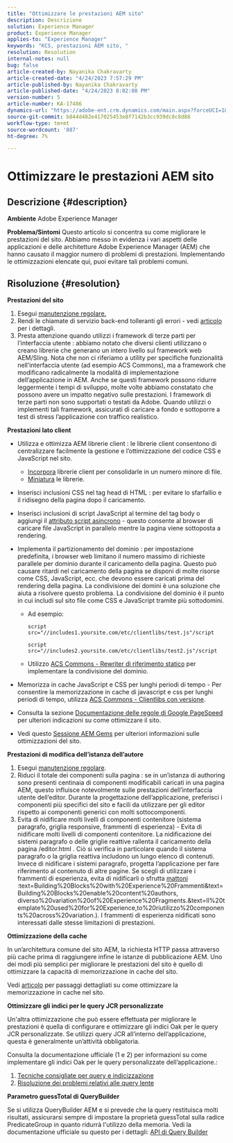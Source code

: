 ```yaml
---
title: "Ottimizzare le prestazioni AEM sito"
description: Descrizione
solution: Experience Manager
product: Experience Manager
applies-to: "Experience Manager"
keywords: "KCS, prestazioni AEM sito, "
resolution: Resolution
internal-notes: null
bug: false
article-created-by: Nayanika Chakravarty
article-created-date: "4/24/2023 7:57:29 PM"
article-published-by: Nayanika Chakravarty
article-published-date: "4/24/2023 8:02:08 PM"
version-number: 5
article-number: KA-17486
dynamics-url: "https://adobe-ent.crm.dynamics.com/main.aspx?forceUCI=1&pagetype=entityrecord&etn=knowledgearticle&id=cd56c33a-dae2-ed11-a7c7-6045bd006239"
source-git-commit: b844d482e417025453e8f7142b3cc939dc8c8d88
workflow-type: tm+mt
source-wordcount: '887'
ht-degree: 7%

---
```


# Ottimizzare le prestazioni AEM sito

## Descrizione {#description}

<b>Ambiente</b>
Adobe Experience Manager


<b>Problema/Sintomi</b>
Questo articolo si concentra su come migliorare le prestazioni del sito. Abbiamo messo in evidenza i vari aspetti delle applicazioni e delle architetture Adobe Experience Manager (AEM) che hanno causato il maggior numero di problemi di prestazioni. Implementando le ottimizzazioni elencate qui, puoi evitare tali problemi comuni.


## Risoluzione {#resolution}


<b>Prestazioni del sito</b>

1. Esegui [manutenzione regolare.](https://experienceleague.adobe.com/docs/experience-manager-cloud-service/content/operations/maintenance.html?lang=it)
2. Rendi le chiamate di servizio back-end tolleranti gli errori - vedi [articolo](https://helpx.adobe.com/experience-manager/kb/backend-web-service-call-blocking-threads-AEM.html) per i dettagli.
3. Presta attenzione quando utilizzi i framework di terze parti per l’interfaccia utente : abbiamo notato che diversi clienti utilizzano o creano librerie che generano un intero livello sul framework web AEM/Sling. Nota che non ci riferiamo a utility per specifiche funzionalità nell’interfaccia utente (ad esempio ACS Commons), ma a framework che modificano radicalmente la modalità di implementazione dell’applicazione in AEM. Anche se questi framework possono ridurre leggermente i tempi di sviluppo, molte volte abbiamo constatato che possono avere un impatto negativo sulle prestazioni.
I framework di terze parti non sono supportati o testati da Adobe. Quando utilizzi o implementi tali framework, assicurati di caricare a fondo e sottoporre a test di stress l’applicazione con traffico realistico.


<b>Prestazioni lato client</b>

- Utilizza e ottimizza AEM librerie client : le librerie client consentono di centralizzare facilmente la gestione e l’ottimizzazione del codice CSS e JavaScript nel sito.

   - [Incorpora](https://experienceleague.adobe.com/docs/experience-manager-release-information/aem-release-updates/previous-updates/aem-previous-versions.html?lang=it) librerie client per consolidarle in un numero minore di file.
   - [Miniatura](https://experienceleague.adobe.com/docs/experience-manager-release-information/aem-release-updates/previous-updates/aem-previous-versions.html?lang=it) le librerie.
- Inserisci inclusioni CSS nel tag head di HTML : per evitare lo sfarfallio e il ridisegno della pagina dopo il caricamento.
- Inserisci inclusioni di script JavaScript al termine del tag body o aggiungi il [attributo script asincrono](https://github.com/nateyolles/aem-clientlib-async) - questo consente al browser di caricare file JavaScript in parallelo mentre la pagina viene sottoposta a rendering.
- Implementa il partizionamento del dominio : per impostazione predefinita, i browser web limitano il numero massimo di richieste parallele per dominio durante il caricamento della pagina. Questo può causare ritardi nel caricamento della pagina se disponi di molte risorse come CSS, JavaScript, ecc. che devono essere caricati prima del rendering della pagina. La condivisione dei domini è una soluzione che aiuta a risolvere questo problema. La condivisione del dominio è il punto in cui includi sul sito file come CSS e JavaScript tramite più sottodomini.

   - Ad esempio:

      ```
      script src="//includes1.yoursite.com/etc/clientlibs/test.js"/script
      ```



      ```
      script src="//includes2.yoursite.com/etc/clientlibs/test2.js"/script
      ```
   - Utilizzo [ACS Commons - Rewriter di riferimento statico](https://adobe-consulting-services.github.io/acs-aem-commons/features/utils-and-apis/static-reference-rewriter/index.html) per implementare la condivisione del dominio.
- Memorizza in cache JavaScript e CSS per lunghi periodi di tempo - Per consentire la memorizzazione in cache di javascript e css per lunghi periodi di tempo, utilizza [ACS Commons - Clientlibs con versione](https://adobe-consulting-services.github.io/acs-aem-commons/features/versioned-clientlibs/index.html).
- Consulta la sezione [Documentazione delle regole di Google PageSpeed](https://developers.google.com/speed/docs/insights/rules) per ulteriori indicazioni su come ottimizzare il sito.
- Vedi questo [Sessione AEM Gems](https://experienceleague.adobe.com/?lang=it#home) per ulteriori informazioni sulle ottimizzazioni del sito.


<b>Prestazioni di modifica dell’istanza dell’autore</b>

1. Esegui [manutenzione regolare](https://experienceleague.adobe.com/docs/experience-manager-cloud-service/content/operations/maintenance.html?lang=it).
2. Riduci il totale dei componenti sulla pagina : se in un’istanza di authoring sono presenti centinaia di componenti modificabili caricati in una pagina AEM, questo influisce notevolmente sulle prestazioni dell’interfaccia utente dell’editor. Durante la progettazione dell’applicazione, preferisci i componenti più specifici del sito e facili da utilizzare per gli editor rispetto ai componenti generici con molti sottocomponenti.
3. Evita di nidificare molti livelli di componenti contenitore (sistema paragrafo, griglia responsive, frammenti di esperienza) - Evita di nidificare molti livelli di componenti contenitore. La nidificazione dei sistemi paragrafo o delle griglie reattive rallenta il caricamento della pagina /editor.html . Ciò si verifica in particolare quando il sistema paragrafo o la griglia reattiva includono un lungo elenco di contenuti. Invece di nidificare i sistemi paragrafo, progetta l’applicazione per fare riferimento al contenuto di altre pagine. Se scegli di utilizzare i frammenti di esperienza, evita di nidificarli o sfrutta [mattoni](https://experienceleague.adobe.com/docs/experience-manager-learn/sites/experience-fragments/building-blocks.html?lang=en#) :text=Building%20Blocks%20with%20Experience%20Frammenti&amp;text=Building%20Blocks%20enable%20content%20authors, diverso%20variation%20of%20Experience%20Fragments.&amp;text=Il%20template%20used%20for%20Experience,to%20riutilizzo%20components%20across%20variation.). I frammenti di esperienza nidificati sono interessati dalle stesse limitazioni di prestazioni.


<b>Ottimizzazione della cache</b>

In un’architettura comune del sito AEM, la richiesta HTTP passa attraverso più cache prima di raggiungere infine le istanze di pubblicazione AEM. Uno dei modi più semplici per migliorare le prestazioni del sito è quello di ottimizzare la capacità di memorizzazione in cache del sito.

Vedi [articolo](https://experienceleague.adobe.com/docs/experience-cloud-kcs/kbarticles/KA-17461.html?lang=it) per passaggi dettagliati su come ottimizzare la memorizzazione in cache nel sito.

<b>Ottimizzare gli indici per le query JCR personalizzate</b>

Un&#39;altra ottimizzazione che può essere effettuata per migliorare le prestazioni è quella di configurare e ottimizzare gli indici Oak per le query JCR personalizzate. Se utilizzi query JCR all’interno dell’applicazione, questa è generalmente un’attività obbligatoria.

Consulta la documentazione ufficiale (1 e 2) per informazioni su come implementare gli indici Oak per le query personalizzate dell’applicazione.:

1. [Tecniche consigliate per query e indicizzazione](https://experienceleague.adobe.com/docs/experience-manager-65/deploying/practices/best-practices-for-queries-and-indexing.html?lang=it)
2. [Risoluzione dei problemi relativi alle query lente](https://experienceleague.adobe.com/docs/experience-manager-65/developing/bestpractices/troubleshooting-slow-queries.html?lang=en)


<b>Parametro guessTotal di QueryBuilder</b>

Se si utilizza QueryBuilder AEM e si prevede che la query restituisca molti risultati, assicurarsi sempre di impostare la proprietà guessTotal sulla radice PredicateGroup in quanto ridurrà l&#39;utilizzo della memoria. Vedi la documentazione ufficiale su questo per i dettagli: [API di Query Builder](https://experienceleague.adobe.com/docs/experience-manager-65/developing/platform/query-builder/querybuilder-api.html?lang=en#using-p-guesstotal-to-return-the-results)
